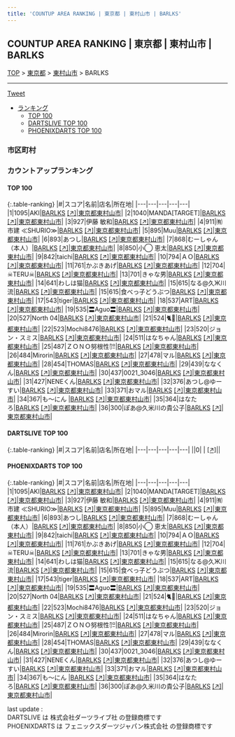 ```yaml
---
title: 'COUNTUP AREA RANKING | 東京都 | 東村山市 | BARLKS'
---
```

## COUNTUP AREA RANKING | 東京都 | 東村山市 | BARLKS

[TOP](/darts/rank/) > [東京都](/darts/rank/東京都/) > [東村山市](/darts/rank/東京都/東村山市/) > BARLKS

___

<a href="https://twitter.com/share?ref_src=twsrc%5Etfw" data-text="COUNTUP AREA RANKING | 東京都東村山市BARLKS" class="twitter-share-button" data-hashtags="DARTSLIVE,PHOENIXDARTS,darts,ダーツ" data-show-count="false">Tweet</a>

* [ランキング](#カウントアップランキング)
    * [TOP 100](#top-100)
    * [DARTSLIVE TOP 100](#dartslive-top-100)
    * [PHOENIXDARTS TOP 100](#phoenixdarts-top-100)

### 市区町村

<ul>

</ul>

### カウントアップランキング

#### TOP 100



{:.table-ranking}
|#|スコア|名前|店名|所在地|
|---|---|---|---|---|
|1|1095|<span class="rank-name-pd">AKI</span>|<a href="/darts/rank/shops/64257.html">BARLKS</a> <a href="https://vs.phoenixdarts.com/jp/shop/shopDetailInfo/s_64257?s_seq=64257">[↗]</a>|<a href="/darts/rank/東京都/東村山市">東京都東村山市</a>|
|2|1040|<span class="rank-name-pd">MANDA[TARGET]</span>|<a href="/darts/rank/shops/64257.html">BARLKS</a> <a href="https://vs.phoenixdarts.com/jp/shop/shopDetailInfo/s_64257?s_seq=64257">[↗]</a>|<a href="/darts/rank/東京都/東村山市">東京都東村山市</a>|
|3|927|<span class="rank-name-pd">伊藤 敏和</span>|<a href="/darts/rank/shops/64257.html">BARLKS</a> <a href="https://vs.phoenixdarts.com/jp/shop/shopDetailInfo/s_64257?s_seq=64257">[↗]</a>|<a href="/darts/rank/東京都/東村山市">東京都東村山市</a>|
|4|911|<span class="rank-name-pd">㈲市建  ≪SHURIO≫</span>|<a href="/darts/rank/shops/64257.html">BARLKS</a> <a href="https://vs.phoenixdarts.com/jp/shop/shopDetailInfo/s_64257?s_seq=64257">[↗]</a>|<a href="/darts/rank/東京都/東村山市">東京都東村山市</a>|
|5|895|<span class="rank-name-pd">Muu</span>|<a href="/darts/rank/shops/64257.html">BARLKS</a> <a href="https://vs.phoenixdarts.com/jp/shop/shopDetailInfo/s_64257?s_seq=64257">[↗]</a>|<a href="/darts/rank/東京都/東村山市">東京都東村山市</a>|
|6|893|<span class="rank-name-pd">あつし</span>|<a href="/darts/rank/shops/64257.html">BARLKS</a> <a href="https://vs.phoenixdarts.com/jp/shop/shopDetailInfo/s_64257?s_seq=64257">[↗]</a>|<a href="/darts/rank/東京都/東村山市">東京都東村山市</a>|
|7|868|<span class="rank-name-pd">むーしゃん（本人）</span>|<a href="/darts/rank/shops/64257.html">BARLKS</a> <a href="https://vs.phoenixdarts.com/jp/shop/shopDetailInfo/s_64257?s_seq=64257">[↗]</a>|<a href="/darts/rank/東京都/東村山市">東京都東村山市</a>|
|8|850|<span class="rank-name-pd">小◯ 恵太</span>|<a href="/darts/rank/shops/64257.html">BARLKS</a> <a href="https://vs.phoenixdarts.com/jp/shop/shopDetailInfo/s_64257?s_seq=64257">[↗]</a>|<a href="/darts/rank/東京都/東村山市">東京都東村山市</a>|
|9|842|<span class="rank-name-pd">taichi</span>|<a href="/darts/rank/shops/64257.html">BARLKS</a> <a href="https://vs.phoenixdarts.com/jp/shop/shopDetailInfo/s_64257?s_seq=64257">[↗]</a>|<a href="/darts/rank/東京都/東村山市">東京都東村山市</a>|
|10|794|<span class="rank-name-pd">ＡＯ</span>|<a href="/darts/rank/shops/64257.html">BARLKS</a> <a href="https://vs.phoenixdarts.com/jp/shop/shopDetailInfo/s_64257?s_seq=64257">[↗]</a>|<a href="/darts/rank/東京都/東村山市">東京都東村山市</a>|
|11|761|<span class="rank-name-pd">かぶきあげ</span>|<a href="/darts/rank/shops/64257.html">BARLKS</a> <a href="https://vs.phoenixdarts.com/jp/shop/shopDetailInfo/s_64257?s_seq=64257">[↗]</a>|<a href="/darts/rank/東京都/東村山市">東京都東村山市</a>|
|12|704|<span class="rank-name-pd">☠TERU☠</span>|<a href="/darts/rank/shops/64257.html">BARLKS</a> <a href="https://vs.phoenixdarts.com/jp/shop/shopDetailInfo/s_64257?s_seq=64257">[↗]</a>|<a href="/darts/rank/東京都/東村山市">東京都東村山市</a>|
|13|701|<span class="rank-name-pd">きゃな男</span>|<a href="/darts/rank/shops/64257.html">BARLKS</a> <a href="https://vs.phoenixdarts.com/jp/shop/shopDetailInfo/s_64257?s_seq=64257">[↗]</a>|<a href="/darts/rank/東京都/東村山市">東京都東村山市</a>|
|14|641|<span class="rank-name-pd">わしは猫</span>|<a href="/darts/rank/shops/64257.html">BARLKS</a> <a href="https://vs.phoenixdarts.com/jp/shop/shopDetailInfo/s_64257?s_seq=64257">[↗]</a>|<a href="/darts/rank/東京都/東村山市">東京都東村山市</a>|
|15|615|<span class="rank-name-pd">なる@久Ж川流</span>|<a href="/darts/rank/shops/64257.html">BARLKS</a> <a href="https://vs.phoenixdarts.com/jp/shop/shopDetailInfo/s_64257?s_seq=64257">[↗]</a>|<a href="/darts/rank/東京都/東村山市">東京都東村山市</a>|
|15|615|<span class="rank-name-pd">食べっ子どうぶつ</span>|<a href="/darts/rank/shops/64257.html">BARLKS</a> <a href="https://vs.phoenixdarts.com/jp/shop/shopDetailInfo/s_64257?s_seq=64257">[↗]</a>|<a href="/darts/rank/東京都/東村山市">東京都東村山市</a>|
|17|543|<span class="rank-name-pd">tiger</span>|<a href="/darts/rank/shops/64257.html">BARLKS</a> <a href="https://vs.phoenixdarts.com/jp/shop/shopDetailInfo/s_64257?s_seq=64257">[↗]</a>|<a href="/darts/rank/東京都/東村山市">東京都東村山市</a>|
|18|537|<span class="rank-name-pd">ART</span>|<a href="/darts/rank/shops/64257.html">BARLKS</a> <a href="https://vs.phoenixdarts.com/jp/shop/shopDetailInfo/s_64257?s_seq=64257">[↗]</a>|<a href="/darts/rank/東京都/東村山市">東京都東村山市</a>|
|19|535|<span class="rank-name-pd">〓Aguo〓</span>|<a href="/darts/rank/shops/64257.html">BARLKS</a> <a href="https://vs.phoenixdarts.com/jp/shop/shopDetailInfo/s_64257?s_seq=64257">[↗]</a>|<a href="/darts/rank/東京都/東村山市">東京都東村山市</a>|
|20|527|<span class="rank-name-pd">North 04</span>|<a href="/darts/rank/shops/64257.html">BARLKS</a> <a href="https://vs.phoenixdarts.com/jp/shop/shopDetailInfo/s_64257?s_seq=64257">[↗]</a>|<a href="/darts/rank/東京都/東村山市">東京都東村山市</a>|
|21|524|<span class="rank-name-pd">🐈🐾</span>|<a href="/darts/rank/shops/64257.html">BARLKS</a> <a href="https://vs.phoenixdarts.com/jp/shop/shopDetailInfo/s_64257?s_seq=64257">[↗]</a>|<a href="/darts/rank/東京都/東村山市">東京都東村山市</a>|
|22|523|<span class="rank-name-pd">Mochi8476</span>|<a href="/darts/rank/shops/64257.html">BARLKS</a> <a href="https://vs.phoenixdarts.com/jp/shop/shopDetailInfo/s_64257?s_seq=64257">[↗]</a>|<a href="/darts/rank/東京都/東村山市">東京都東村山市</a>|
|23|520|<span class="rank-name-pd">ジョン・スミス</span>|<a href="/darts/rank/shops/64257.html">BARLKS</a> <a href="https://vs.phoenixdarts.com/jp/shop/shopDetailInfo/s_64257?s_seq=64257">[↗]</a>|<a href="/darts/rank/東京都/東村山市">東京都東村山市</a>|
|24|511|<span class="rank-name-pd">はなちゃん</span>|<a href="/darts/rank/shops/64257.html">BARLKS</a> <a href="https://vs.phoenixdarts.com/jp/shop/shopDetailInfo/s_64257?s_seq=64257">[↗]</a>|<a href="/darts/rank/東京都/東村山市">東京都東村山市</a>|
|25|487|<span class="rank-name-pd">ＺＯＮＯ努根性㌍</span>|<a href="/darts/rank/shops/64257.html">BARLKS</a> <a href="https://vs.phoenixdarts.com/jp/shop/shopDetailInfo/s_64257?s_seq=64257">[↗]</a>|<a href="/darts/rank/東京都/東村山市">東京都東村山市</a>|
|26|484|<span class="rank-name-pd">Mirorin</span>|<a href="/darts/rank/shops/64257.html">BARLKS</a> <a href="https://vs.phoenixdarts.com/jp/shop/shopDetailInfo/s_64257?s_seq=64257">[↗]</a>|<a href="/darts/rank/東京都/東村山市">東京都東村山市</a>|
|27|478|<span class="rank-name-pd">マル</span>|<a href="/darts/rank/shops/64257.html">BARLKS</a> <a href="https://vs.phoenixdarts.com/jp/shop/shopDetailInfo/s_64257?s_seq=64257">[↗]</a>|<a href="/darts/rank/東京都/東村山市">東京都東村山市</a>|
|28|454|<span class="rank-name-pd">THOMAS</span>|<a href="/darts/rank/shops/64257.html">BARLKS</a> <a href="https://vs.phoenixdarts.com/jp/shop/shopDetailInfo/s_64257?s_seq=64257">[↗]</a>|<a href="/darts/rank/東京都/東村山市">東京都東村山市</a>|
|29|439|<span class="rank-name-pd">ななくん</span>|<a href="/darts/rank/shops/64257.html">BARLKS</a> <a href="https://vs.phoenixdarts.com/jp/shop/shopDetailInfo/s_64257?s_seq=64257">[↗]</a>|<a href="/darts/rank/東京都/東村山市">東京都東村山市</a>|
|30|437|<span class="rank-name-pd">0021_3046</span>|<a href="/darts/rank/shops/64257.html">BARLKS</a> <a href="https://vs.phoenixdarts.com/jp/shop/shopDetailInfo/s_64257?s_seq=64257">[↗]</a>|<a href="/darts/rank/東京都/東村山市">東京都東村山市</a>|
|31|427|<span class="rank-name-pd">NENEくん</span>|<a href="/darts/rank/shops/64257.html">BARLKS</a> <a href="https://vs.phoenixdarts.com/jp/shop/shopDetailInfo/s_64257?s_seq=64257">[↗]</a>|<a href="/darts/rank/東京都/東村山市">東京都東村山市</a>|
|32|376|<span class="rank-name-pd">あつし@ゆーすい</span>|<a href="/darts/rank/shops/64257.html">BARLKS</a> <a href="https://vs.phoenixdarts.com/jp/shop/shopDetailInfo/s_64257?s_seq=64257">[↗]</a>|<a href="/darts/rank/東京都/東村山市">東京都東村山市</a>|
|33|371|<span class="rank-name-pd">おマル</span>|<a href="/darts/rank/shops/64257.html">BARLKS</a> <a href="https://vs.phoenixdarts.com/jp/shop/shopDetailInfo/s_64257?s_seq=64257">[↗]</a>|<a href="/darts/rank/東京都/東村山市">東京都東村山市</a>|
|34|367|<span class="rank-name-pd">も～にん  </span>|<a href="/darts/rank/shops/64257.html">BARLKS</a> <a href="https://vs.phoenixdarts.com/jp/shop/shopDetailInfo/s_64257?s_seq=64257">[↗]</a>|<a href="/darts/rank/東京都/東村山市">東京都東村山市</a>|
|35|364|<span class="rank-name-pd">はなたろ</span>|<a href="/darts/rank/shops/64257.html">BARLKS</a> <a href="https://vs.phoenixdarts.com/jp/shop/shopDetailInfo/s_64257?s_seq=64257">[↗]</a>|<a href="/darts/rank/東京都/東村山市">東京都東村山市</a>|
|36|300|<span class="rank-name-pd">ぽあ@久米川の貴公子</span>|<a href="/darts/rank/shops/64257.html">BARLKS</a> <a href="https://vs.phoenixdarts.com/jp/shop/shopDetailInfo/s_64257?s_seq=64257">[↗]</a>|<a href="/darts/rank/東京都/東村山市">東京都東村山市</a>|


#### DARTSLIVE TOP 100



{:.table-ranking}
|#|スコア|名前|店名|所在地|
|---|---|---|---|---|
||0|<span class="rank-name-dl"> </span>|<a href="/darts/rank/shops/.html"></a> <a href="">[↗]</a>|<a href="/darts/rank//"></a>|


#### PHOENIXDARTS TOP 100



{:.table-ranking}
|#|スコア|名前|店名|所在地|
|---|---|---|---|---|
|1|1095|<span class="rank-name-pd">AKI</span>|<a href="/darts/rank/shops/64257.html">BARLKS</a> <a href="https://vs.phoenixdarts.com/jp/shop/shopDetailInfo/s_64257?s_seq=64257">[↗]</a>|<a href="/darts/rank/東京都/東村山市">東京都東村山市</a>|
|2|1040|<span class="rank-name-pd">MANDA[TARGET]</span>|<a href="/darts/rank/shops/64257.html">BARLKS</a> <a href="https://vs.phoenixdarts.com/jp/shop/shopDetailInfo/s_64257?s_seq=64257">[↗]</a>|<a href="/darts/rank/東京都/東村山市">東京都東村山市</a>|
|3|927|<span class="rank-name-pd">伊藤 敏和</span>|<a href="/darts/rank/shops/64257.html">BARLKS</a> <a href="https://vs.phoenixdarts.com/jp/shop/shopDetailInfo/s_64257?s_seq=64257">[↗]</a>|<a href="/darts/rank/東京都/東村山市">東京都東村山市</a>|
|4|911|<span class="rank-name-pd">㈲市建  ≪SHURIO≫</span>|<a href="/darts/rank/shops/64257.html">BARLKS</a> <a href="https://vs.phoenixdarts.com/jp/shop/shopDetailInfo/s_64257?s_seq=64257">[↗]</a>|<a href="/darts/rank/東京都/東村山市">東京都東村山市</a>|
|5|895|<span class="rank-name-pd">Muu</span>|<a href="/darts/rank/shops/64257.html">BARLKS</a> <a href="https://vs.phoenixdarts.com/jp/shop/shopDetailInfo/s_64257?s_seq=64257">[↗]</a>|<a href="/darts/rank/東京都/東村山市">東京都東村山市</a>|
|6|893|<span class="rank-name-pd">あつし</span>|<a href="/darts/rank/shops/64257.html">BARLKS</a> <a href="https://vs.phoenixdarts.com/jp/shop/shopDetailInfo/s_64257?s_seq=64257">[↗]</a>|<a href="/darts/rank/東京都/東村山市">東京都東村山市</a>|
|7|868|<span class="rank-name-pd">むーしゃん（本人）</span>|<a href="/darts/rank/shops/64257.html">BARLKS</a> <a href="https://vs.phoenixdarts.com/jp/shop/shopDetailInfo/s_64257?s_seq=64257">[↗]</a>|<a href="/darts/rank/東京都/東村山市">東京都東村山市</a>|
|8|850|<span class="rank-name-pd">小◯ 恵太</span>|<a href="/darts/rank/shops/64257.html">BARLKS</a> <a href="https://vs.phoenixdarts.com/jp/shop/shopDetailInfo/s_64257?s_seq=64257">[↗]</a>|<a href="/darts/rank/東京都/東村山市">東京都東村山市</a>|
|9|842|<span class="rank-name-pd">taichi</span>|<a href="/darts/rank/shops/64257.html">BARLKS</a> <a href="https://vs.phoenixdarts.com/jp/shop/shopDetailInfo/s_64257?s_seq=64257">[↗]</a>|<a href="/darts/rank/東京都/東村山市">東京都東村山市</a>|
|10|794|<span class="rank-name-pd">ＡＯ</span>|<a href="/darts/rank/shops/64257.html">BARLKS</a> <a href="https://vs.phoenixdarts.com/jp/shop/shopDetailInfo/s_64257?s_seq=64257">[↗]</a>|<a href="/darts/rank/東京都/東村山市">東京都東村山市</a>|
|11|761|<span class="rank-name-pd">かぶきあげ</span>|<a href="/darts/rank/shops/64257.html">BARLKS</a> <a href="https://vs.phoenixdarts.com/jp/shop/shopDetailInfo/s_64257?s_seq=64257">[↗]</a>|<a href="/darts/rank/東京都/東村山市">東京都東村山市</a>|
|12|704|<span class="rank-name-pd">☠TERU☠</span>|<a href="/darts/rank/shops/64257.html">BARLKS</a> <a href="https://vs.phoenixdarts.com/jp/shop/shopDetailInfo/s_64257?s_seq=64257">[↗]</a>|<a href="/darts/rank/東京都/東村山市">東京都東村山市</a>|
|13|701|<span class="rank-name-pd">きゃな男</span>|<a href="/darts/rank/shops/64257.html">BARLKS</a> <a href="https://vs.phoenixdarts.com/jp/shop/shopDetailInfo/s_64257?s_seq=64257">[↗]</a>|<a href="/darts/rank/東京都/東村山市">東京都東村山市</a>|
|14|641|<span class="rank-name-pd">わしは猫</span>|<a href="/darts/rank/shops/64257.html">BARLKS</a> <a href="https://vs.phoenixdarts.com/jp/shop/shopDetailInfo/s_64257?s_seq=64257">[↗]</a>|<a href="/darts/rank/東京都/東村山市">東京都東村山市</a>|
|15|615|<span class="rank-name-pd">なる@久Ж川流</span>|<a href="/darts/rank/shops/64257.html">BARLKS</a> <a href="https://vs.phoenixdarts.com/jp/shop/shopDetailInfo/s_64257?s_seq=64257">[↗]</a>|<a href="/darts/rank/東京都/東村山市">東京都東村山市</a>|
|15|615|<span class="rank-name-pd">食べっ子どうぶつ</span>|<a href="/darts/rank/shops/64257.html">BARLKS</a> <a href="https://vs.phoenixdarts.com/jp/shop/shopDetailInfo/s_64257?s_seq=64257">[↗]</a>|<a href="/darts/rank/東京都/東村山市">東京都東村山市</a>|
|17|543|<span class="rank-name-pd">tiger</span>|<a href="/darts/rank/shops/64257.html">BARLKS</a> <a href="https://vs.phoenixdarts.com/jp/shop/shopDetailInfo/s_64257?s_seq=64257">[↗]</a>|<a href="/darts/rank/東京都/東村山市">東京都東村山市</a>|
|18|537|<span class="rank-name-pd">ART</span>|<a href="/darts/rank/shops/64257.html">BARLKS</a> <a href="https://vs.phoenixdarts.com/jp/shop/shopDetailInfo/s_64257?s_seq=64257">[↗]</a>|<a href="/darts/rank/東京都/東村山市">東京都東村山市</a>|
|19|535|<span class="rank-name-pd">〓Aguo〓</span>|<a href="/darts/rank/shops/64257.html">BARLKS</a> <a href="https://vs.phoenixdarts.com/jp/shop/shopDetailInfo/s_64257?s_seq=64257">[↗]</a>|<a href="/darts/rank/東京都/東村山市">東京都東村山市</a>|
|20|527|<span class="rank-name-pd">North 04</span>|<a href="/darts/rank/shops/64257.html">BARLKS</a> <a href="https://vs.phoenixdarts.com/jp/shop/shopDetailInfo/s_64257?s_seq=64257">[↗]</a>|<a href="/darts/rank/東京都/東村山市">東京都東村山市</a>|
|21|524|<span class="rank-name-pd">🐈🐾</span>|<a href="/darts/rank/shops/64257.html">BARLKS</a> <a href="https://vs.phoenixdarts.com/jp/shop/shopDetailInfo/s_64257?s_seq=64257">[↗]</a>|<a href="/darts/rank/東京都/東村山市">東京都東村山市</a>|
|22|523|<span class="rank-name-pd">Mochi8476</span>|<a href="/darts/rank/shops/64257.html">BARLKS</a> <a href="https://vs.phoenixdarts.com/jp/shop/shopDetailInfo/s_64257?s_seq=64257">[↗]</a>|<a href="/darts/rank/東京都/東村山市">東京都東村山市</a>|
|23|520|<span class="rank-name-pd">ジョン・スミス</span>|<a href="/darts/rank/shops/64257.html">BARLKS</a> <a href="https://vs.phoenixdarts.com/jp/shop/shopDetailInfo/s_64257?s_seq=64257">[↗]</a>|<a href="/darts/rank/東京都/東村山市">東京都東村山市</a>|
|24|511|<span class="rank-name-pd">はなちゃん</span>|<a href="/darts/rank/shops/64257.html">BARLKS</a> <a href="https://vs.phoenixdarts.com/jp/shop/shopDetailInfo/s_64257?s_seq=64257">[↗]</a>|<a href="/darts/rank/東京都/東村山市">東京都東村山市</a>|
|25|487|<span class="rank-name-pd">ＺＯＮＯ努根性㌍</span>|<a href="/darts/rank/shops/64257.html">BARLKS</a> <a href="https://vs.phoenixdarts.com/jp/shop/shopDetailInfo/s_64257?s_seq=64257">[↗]</a>|<a href="/darts/rank/東京都/東村山市">東京都東村山市</a>|
|26|484|<span class="rank-name-pd">Mirorin</span>|<a href="/darts/rank/shops/64257.html">BARLKS</a> <a href="https://vs.phoenixdarts.com/jp/shop/shopDetailInfo/s_64257?s_seq=64257">[↗]</a>|<a href="/darts/rank/東京都/東村山市">東京都東村山市</a>|
|27|478|<span class="rank-name-pd">マル</span>|<a href="/darts/rank/shops/64257.html">BARLKS</a> <a href="https://vs.phoenixdarts.com/jp/shop/shopDetailInfo/s_64257?s_seq=64257">[↗]</a>|<a href="/darts/rank/東京都/東村山市">東京都東村山市</a>|
|28|454|<span class="rank-name-pd">THOMAS</span>|<a href="/darts/rank/shops/64257.html">BARLKS</a> <a href="https://vs.phoenixdarts.com/jp/shop/shopDetailInfo/s_64257?s_seq=64257">[↗]</a>|<a href="/darts/rank/東京都/東村山市">東京都東村山市</a>|
|29|439|<span class="rank-name-pd">ななくん</span>|<a href="/darts/rank/shops/64257.html">BARLKS</a> <a href="https://vs.phoenixdarts.com/jp/shop/shopDetailInfo/s_64257?s_seq=64257">[↗]</a>|<a href="/darts/rank/東京都/東村山市">東京都東村山市</a>|
|30|437|<span class="rank-name-pd">0021_3046</span>|<a href="/darts/rank/shops/64257.html">BARLKS</a> <a href="https://vs.phoenixdarts.com/jp/shop/shopDetailInfo/s_64257?s_seq=64257">[↗]</a>|<a href="/darts/rank/東京都/東村山市">東京都東村山市</a>|
|31|427|<span class="rank-name-pd">NENEくん</span>|<a href="/darts/rank/shops/64257.html">BARLKS</a> <a href="https://vs.phoenixdarts.com/jp/shop/shopDetailInfo/s_64257?s_seq=64257">[↗]</a>|<a href="/darts/rank/東京都/東村山市">東京都東村山市</a>|
|32|376|<span class="rank-name-pd">あつし@ゆーすい</span>|<a href="/darts/rank/shops/64257.html">BARLKS</a> <a href="https://vs.phoenixdarts.com/jp/shop/shopDetailInfo/s_64257?s_seq=64257">[↗]</a>|<a href="/darts/rank/東京都/東村山市">東京都東村山市</a>|
|33|371|<span class="rank-name-pd">おマル</span>|<a href="/darts/rank/shops/64257.html">BARLKS</a> <a href="https://vs.phoenixdarts.com/jp/shop/shopDetailInfo/s_64257?s_seq=64257">[↗]</a>|<a href="/darts/rank/東京都/東村山市">東京都東村山市</a>|
|34|367|<span class="rank-name-pd">も～にん  </span>|<a href="/darts/rank/shops/64257.html">BARLKS</a> <a href="https://vs.phoenixdarts.com/jp/shop/shopDetailInfo/s_64257?s_seq=64257">[↗]</a>|<a href="/darts/rank/東京都/東村山市">東京都東村山市</a>|
|35|364|<span class="rank-name-pd">はなたろ</span>|<a href="/darts/rank/shops/64257.html">BARLKS</a> <a href="https://vs.phoenixdarts.com/jp/shop/shopDetailInfo/s_64257?s_seq=64257">[↗]</a>|<a href="/darts/rank/東京都/東村山市">東京都東村山市</a>|
|36|300|<span class="rank-name-pd">ぽあ@久米川の貴公子</span>|<a href="/darts/rank/shops/64257.html">BARLKS</a> <a href="https://vs.phoenixdarts.com/jp/shop/shopDetailInfo/s_64257?s_seq=64257">[↗]</a>|<a href="/darts/rank/東京都/東村山市">東京都東村山市</a>|


<div class="footer border-top border-gray-light mt-5 pt-3 text-right text-gray">
    last update : <span style="font-weight: italic" id="foot_last_modified"></span><br />
    DARTSLIVE は 株式会社ダーツライブ社 の登録商標です<br />
    PHOENIXDARTS は フェニックスダーツジャパン株式会社 の登録商標です<br />
</div>

<script src="https://cdnjs.cloudflare.com/ajax/libs/jquery.tablesorter/2.31.3/js/jquery.tablesorter.min.js" integrity="sha512-qzgd5cYSZcosqpzpn7zF2ZId8f/8CHmFKZ8j7mU4OUXTNRd5g+ZHBPsgKEwoqxCtdQvExE5LprwwPAgoicguNg==" crossorigin="anonymous" referrerpolicy="no-referrer"></script>
<link rel="stylesheet" href="https://cdnjs.cloudflare.com/ajax/libs/jquery.tablesorter/2.31.3/css/theme.default.min.css" integrity="sha512-wghhOJkjQX0Lh3NSWvNKeZ0ZpNn+SPVXX1Qyc9OCaogADktxrBiBdKGDoqVUOyhStvMBmJQ8ZdMHiR3wuEq8+w==" crossorigin="anonymous" referrerpolicy="no-referrer" />
<script>
$(function() {
    $(".table-ranking").tablesorter({sortList:[[0, 0]]});
    $("#foot_last_modified").text(formatDate(new Date(document.lastModified), 'yyyy-MM-dd HH:mm:ss'));
});
</script>

<script async src="https://platform.twitter.com/widgets.js" charset="utf-8"></script>
